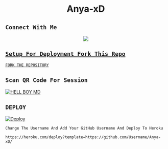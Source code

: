 

<h1 align="center"> Anya-xD <br></h1>
<p align="center">


## ```Connect With Me```
<p align="center">
<a href="https://wa.me/917561823024"><img src="https://img.shields.io/badge/Contact Hell Boy-25D366?style=for-the-badge&logo=whatsapp&logoColor=white" />
</p>




## ```Setup For Deployment Fork This Repo```


[`FORK THE REPOSITORY`](https://github.com/HELL-BOY77/Anya-xD/fork)

## ```Scan QR Code For Session```

[![HELL BOY MD](https://repl.it/badge/github/quiec/whatsasena)](https://replit.com/@OGGY36/Anya-xD?output%20only=1&lite=1#index.js)


## ```DEPLOY```



[![Deploy](https://www.herokucdn.com/deploy/button.svg)](https://heroku.com/deploy?template=https://github.com/HELL-BOY77/Anya-xD/)

```Change The Username And Add Your GitHub Username And Deploy To Heroku```

```
https://heroku.com/deploy?template=https://github.com/Username/Anya-xD/                
